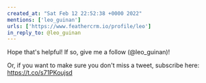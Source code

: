 ```yaml
---
created_at: "Sat Feb 12 22:52:38 +0000 2022"
mentions: ['leo_guinan']
urls: ['https://www.feathercrm.io/profile/leo']
in_reply_to: @leo_guinan
---
```


Hope that's helpful! If so, give me a follow (@leo_guinan)!

Or, if you want to make sure you don't miss a tweet, subscribe here: https://t.co/s71PKoujsd